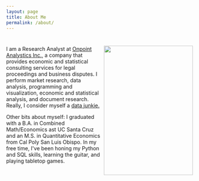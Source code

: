 ```yaml
---
layout: page
title: About Me
permalink: /about/
---
```


# <img align="right" src="{{site.baseurl}}/images/profile.jpg" width="240" height="350">

I am a Research Analyst at [Onpoint Analystics Inc.](https://onpointanalytics.com/staff/david-ngo/), a company that provides economic and statistical consulting services for legal proceedings and business disputes. I perform market research, data analysis, programming and visualization, economic and statistical analysis, and document research. Really, I consider myself a [data junkie.](https://blog.scit.edu/2013/08/05/hey-are-you-a-data-junkie/)

Other bits about myself: I graduated with a B.A. in Combined Math/Economics ast UC Santa Cruz and an M.S. in Quantitative Economics from Cal Poly San Luis Obispo. In my free time, I've been honing my Python and SQL skills, learning the guitar, and playing tabletop games.
